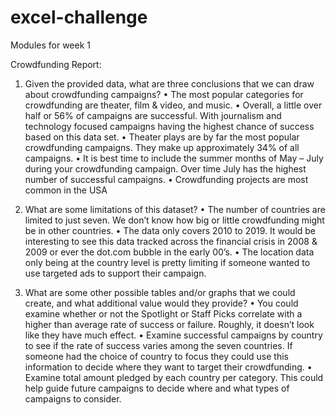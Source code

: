 # excel-challenge
Modules for week 1

Crowdfunding Report:
1.	Given the provided data, what are three conclusions that we can draw about crowdfunding campaigns?
•	The most popular categories for crowdfunding are theater, film & video, and music.
•	Overall, a little over half or 56% of campaigns are successful. With journalism and technology focused campaigns having the highest chance of success based on this data set.
•	Theater plays are by far the most popular crowdfunding campaigns. They make up approximately 34% of all campaigns.
•	It is best time to include the summer months of May – July during your crowdfunding campaign. Over time July has the highest number of successful campaigns.
•	Crowdfunding projects are most common in the USA


2.	What are some limitations of this dataset?
•	The number of countries are limited to just seven. We don’t know how big or little crowdfunding might be in other countries.
•	The data only covers 2010 to 2019. It would be interesting to see this data tracked across the financial crisis in 2008 & 2009 or ever the dot.com bubble in the early 00’s.
•	The location data only being at the country level is pretty limiting if someone wanted to use targeted ads to support their campaign.

3.	What are some other possible tables and/or graphs that we could create, and what additional value would they provide?
•	You could examine whether or not the Spotlight or Staff Picks correlate with a higher than average rate of success or failure. Roughly, it doesn’t look like they have much effect.
•	Examine successful campaigns by country to see if the rate of success varies among the seven countries. If someone had the choice of country to focus they could use this information to decide where they want to target their crowdfunding.
•	Examine total amount pledged by each country per category. This could help guide future campaigns to decide where and what types of campaigns to consider.

